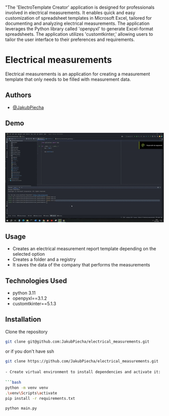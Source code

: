 "The 'ElectroTemplate Creator' application is designed for professionals involved in electrical measurements. It enables quick and easy customization of spreadsheet templates in Microsoft Excel, tailored for documenting and analyzing electrical measurements. The application leverages the Python library called 'openpyxl' to generate Excel-format spreadsheets. The application utilizes 'customtkinter,' allowing users to tailor the user interface to their preferences and requirements.
# Electrical measurements

Electrical measurements is an application for creating a measurement template that only needs to be filled 
with measurement data.
## Authors

- [@JakubPiecha](https://github.com/JakubPiecha)

## Demo
![](https://github.com/JakubPiecha/electrical_measurements/blob/master/demo.gif)

## Usage

* Creates an electrical measurement report template depending on the selected option
* Creates a folder and a registry
* It saves the data of the company that performs the measurements


## Technologies Used

- python 3.11
- openpyxl==3.1.2
- customtkinter==5.1.3

## Installation

 Clone the repository

```bash
git clone git@github.com:JakubPiecha/electrical_measurements.git
```
or if you don't have ssh 

```bash
git clone https://github.com/JakubPiecha/electrical_measurements.git

- Create virtual environment to install dependencies and activate it:

```bash
python -m venv venv
.\venv\Scripts\activate
pip install -r requirements.txt
```


```bash
python main.py 
```



